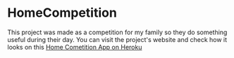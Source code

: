 # HomeCompetition
This project was made as a competition for my family so they do something useful during their day.
You can visit the project's website and check how it looks on this [Home Cometition App on Heroku](https://home-competition.herokuapp.com)
